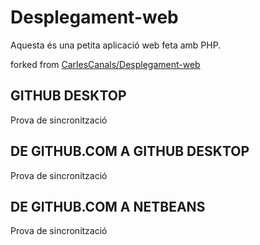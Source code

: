 # Desplegament-web
Aquesta és una petita aplicació web feta amb PHP.

forked from [CarlesCanals/Desplegament-web](https://github.com/CarlesCanals/Desplegament-web)

## GITHUB DESKTOP
Prova de sincronització

## DE GITHUB.COM A GITHUB DESKTOP
Prova de sincronització

## DE GITHUB.COM A NETBEANS
Prova de sincronització
